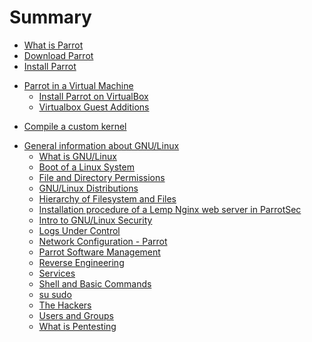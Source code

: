 # Summary

- [What is Parrot](<./01.- What is Parrot.md>)
- [Download Parrot](<./02.- Download Parrot.md>)
- [Install Parrot](<./03.- Installation.md>)
<!-- 
- [Parrot on Docker](<./Parrot on Docker.md>)
- [What is Live Mode](<./04.- What is Live Mode.md>)
- [How to create a Live boot device](<./05.- How to create a Live boot device.md>)
    - [How to boot](<./06.- How to boot.md>)
    - [Parrot USB Live Persistence](<./07.- Parrot USB Live Persistence.md>)
-->
- [Parrot in a Virtual Machine]()
    - [Install Parrot on VirtualBox](<./08.- Install Parrot on VirtualBox.md>)
    - [Virtualbox Guest Additions](<./15.- Virtualbox Guest Additions.md>)
<!--
- [Dualboot with Windows](<./09.- Dualboot with Windows.md>)
- [Change MySQL - PostgreSQL Password](<./12.- Change MySQL - PostgreSQL Password.md>)
- [Supported WiFi devices](<./13.- Supported WiFi devices.md>)
- [Using a Nvidia GPU on Parrot]()
    - [Nvidia drivers](<./14.- Nvidia drivers.md>)
    - [Nvidia driver install](<./16.- Nvidia driver install.md>)
- [Metasploit Framework](<./17.- Metasploit Framework.md>)
- [Anonsurf](<./18.- Anonsurf.md>)
-->
- [Compile a custom kernel](<./19.- Compile a custom kernel.md>)
<!--
- [Mirrors List](<./20.- Mirrors List.md>)
-->
- [General information about GNU/Linux]()
    - [What is GNU/Linux](<./21.- GNU-Linux basics.md>)
    - [Boot of a Linux System](<./Boot of a Linux System.md>)
    - [File and Directory Permissions](<./File and Directory Permissions.md>)
    - [GNU/Linux Distributions](<./GNU-Linux Distributions.md>)
    - [Hierarchy of Filesystem and Files](<./Hierarchy of Filesystem and Files.md>)
    - [Installation procedure of a Lemp Nginx web server in ParrotSec](<./Installation procedure of a Lemp Nginx web server in ParrotSec.md>)
    - [Intro to GNU/Linux Security](<./Intro to GNU-Linux Security.md>)
    - [Logs Under Control](<./Logs Under Control.md>)
    - [Network Configuration - Parrot](<./Network Configuration - Parrot.md>)
    - [Parrot Software Management](<./Parrot Software Management.md>)
    - [Reverse Engineering](<./Reverse Engineering.md>)
    - [Services](<./Services.md>)
    - [Shell and Basic Commands](<./Shell and Basic Commands.md>)
    - [su sudo](<./su_sudo.md>)
    - [The Hackers](<./The Hackers.md>)
    - [Users and Groups](<./Users and Groups.md>)
    - [What is Pentesting](<./What is Pentesting.md>)